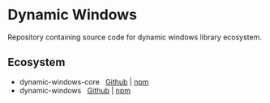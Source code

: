 # Dynamic Windows
Repository containing source code for dynamic windows library ecosystem.

## Ecosystem

- dynamic-windows-core
  
[Github](https://github.com/KacperMatusiewicz/dynamic-windows/blob/master/projects/dynamic-windows-core) |
[npm](https://www.npmjs.com/package/dynamic-windows-core)
- dynamic-windows
 
[Github](https://github.com/KacperMatusiewicz/dynamic-windows/blob/master/projects/dynamic-windows) |
  [npm](#)
